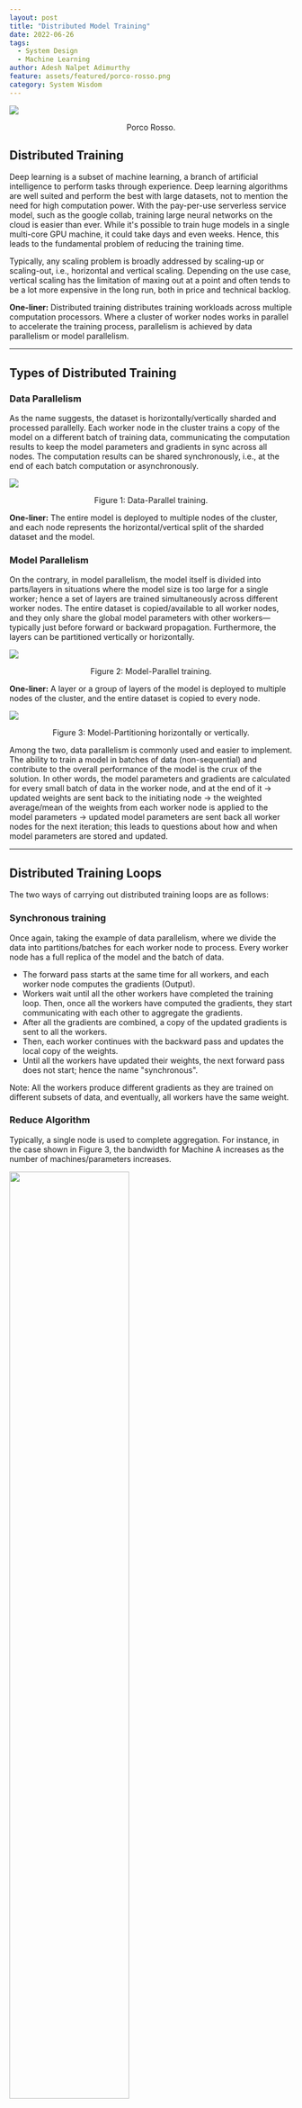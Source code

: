 ```yaml
---
layout: post
title: "Distributed Model Training"
date: 2022-06-26
tags:
  - System Design
  - Machine Learning
author: Adesh Nalpet Adimurthy
feature: assets/featured/porco-rosso.png
category: System Wisdom
---
```


<img class="center-image expand-image" src="./assets/featured/porco-rosso.png" /> 
<p style="text-align: center;">Porco Rosso. </p>

## Distributed Training
Deep learning is a subset of machine learning, a branch of artificial intelligence to perform tasks through experience. Deep learning algorithms are well suited and perform the best with large datasets, not to mention the need for high computation power. With the pay-per-use serverless service model, such as the google collab, training large neural networks on the cloud is easier than ever.
While it's possible to train huge models in a single multi-core GPU machine, it could take days and even weeks. Hence, this leads to the fundamental problem of reducing the training time.

Typically, any scaling problem is broadly addressed by scaling-up or scaling-out, i.e., horizontal and vertical scaling. Depending on the use case, vertical scaling has the limitation of maxing out at a point and often tends to be a lot more expensive in the long run, both in price and technical backlog.

**One-liner:** Distributed training distributes training workloads across multiple computation processors. Where a cluster of worker nodes works in parallel to accelerate the training process, parallelism is achieved by data parallelism or model parallelism.

<hr class="hr">

## Types of Distributed Training
### Data Parallelism 
As the name suggests, the dataset is horizontally/vertically sharded and processed parallelly. Each worker node in the cluster trains a copy of the model on a different batch of training data, communicating the computation results to keep the model parameters and gradients in sync across all nodes. The computation results can be shared synchronously, i.e., at the end of each batch computation or asynchronously.

<img class="center-image" src="./assets/posts/machine-learning/data-parallel-training.png" /> 
<p style="text-align: center;">Figure 1: Data-Parallel training. </p>

**One-liner:** The entire model is deployed to multiple nodes of the cluster, and each node represents the horizontal/vertical split of the sharded dataset and the model.

### Model Parallelism
On the contrary, in model parallelism, the model itself is divided into parts/layers in situations where the model size is too large for a single worker; hence a set of layers are trained simultaneously across different worker nodes. The entire dataset is copied/available to all worker nodes, and they only share the global model parameters with other workers—typically just before forward or backward propagation. Furthermore, the layers can be partitioned vertically or horizontally.

<img class="center-image" src="./assets/posts/machine-learning/model-parallel-training.png" /> 
<p style="text-align: center;">Figure 2: Model-Parallel training. </p>

**One-liner:** A layer or a group of layers of the model is deployed to multiple nodes of the cluster, and the entire dataset is copied to every node.

<img class="center-image" src="./assets/posts/machine-learning/model-partitioning.png" /> 
<p style="text-align: center;">Figure 3: Model-Partitioning horizontally or
vertically. </p>

Among the two, data parallelism is commonly used and easier to implement. The ability to train a model in batches of data (non-sequential) and contribute to the overall performance of the model is the crux of the solution. In other words, the model parameters and gradients are calculated for every small batch of data in the worker node, and at the end of it → updated weights are sent back to the initiating node → the weighted average/mean of the weights from each worker node is applied to the model parameters → updated model parameters are sent back all worker nodes for the next iteration; this leads to questions about how and when model parameters are stored and updated.

<hr class="hr">

## Distributed Training Loops
The two ways of carrying out distributed training loops are as follows:

### Synchronous training 
Once again, taking the example of data parallelism, where we divide the data into partitions/batches for each worker node to process. Every worker node has a full replica of the model and the batch of data.

- The forward pass starts at the same time for all workers, and each worker node computes the gradients (Output). 
- Workers wait until all the other workers have completed the training loop. Then, once all the workers have computed the gradients, they start communicating with each other to aggregate the gradients.
- After all the gradients are combined, a copy of the updated gradients is sent to all the workers.
- Then, each worker continues with the backward pass and updates the local copy of the weights.
- Until all the workers have updated their weights, the next forward pass does not start; hence the name "synchronous".

Note: All the workers produce different gradients as they are trained on different subsets of data, and eventually, all workers have the same weight.

### Reduce Algorithm
Typically, a single node is used to complete aggregation. For instance, in the case shown in Figure 3, the bandwidth for Machine A increases as the number of machines/parameters increases.

<img class="center-image" style="width: 65%" src="./assets/posts/machine-learning/single-reduce.png" /> 
<p style="text-align: center;">Figure 4: Single node aggregator.</p>

Following up on the reduce-algorithm mentioned in synchronous training, the idea behind the all-reduce algorithm is to share the load of storing and maintaining the global parameters to overcome the limitation of using the parameter server method. There are serval all-reduce algorithms that dictate how parameters are calculated and shared:

<img class="center-image" style="width: 45%" src="./assets/posts/machine-learning/all-reduce.png" /> 
<p style="text-align: center;">Figure 5: All Reduce: Aggregation task distributed to all nodes instead of a single node.</p>

Like AllReduce, each node performs the aggregation task on a subset of parameters: machine A – parameter 1, machine B – parameter 2, etc. Instead of sending its version of parameters to all other nodes, each worker node sends its version to the next one.

<img class="center-image" style="width: 45%" src="./assets/posts/machine-learning/ring-all-reduce.png" /> 
<p style="text-align: center;">Figure 6: Ring All Reduce.</p>

Similarly, in tree-all-reduce, parameters are shared via a tree structure. Irrespective of the topology, all-reduce algorithms reduce synchronization overhead and make it easier to scale horizontally.

<img class="center-image" style="width: 65%" src="./assets/posts/machine-learning/tree-all-reduce.png" /> 
<p style="text-align: center;">Figure 7: Tree All Reduce.</p>

Each worker node holds a subset of data and computes the gradient(s); those values are passed up the tree and aggregated until a global aggregate value is calculated in the root node. Then, the global value is passed down to all other nodes. 

### Asynchronous training
The evident problem with the synchronous approach is the lack of efficient resource usage since a worker must wait for all the other workers in the cluster to move forward in the pipeline. Furthermore, the problem amplifies when the computation time for workers is significantly different, which could be because of dataset or computation power variations - because of which the whole process is only as fast as the slowest worker in the cluster. Hence in asynchronous training, the workers work independently in such a way that a worker need not wait for any other worker in the cluster. One way to achieve this is by using a parameter server.

<hr class="hr">

## Communication Approaches
The two communication approaches, centralized and de-centralized patterns, apply to both data-parallel and model-parallel training. The key here is the communication between the worker nodes, how the parameters are initiated, and how the weights/biases are updated.

### Centralized Training
In distributed training, the cluster of workers performs just one task: training. However, in the centralized communication pattern, we assign a different role to each worker, where some workers act as parameter servers and the rest as training workers. 

The parameter servers are responsible for holding the parameters of the model and are responsible for updating the global state of our model. At the same time, the training workers run the actual training loop and produce the gradients from the batch of data assigned to them.

<img class="center-image" src="./assets/posts/machine-learning/centralized-data-parallel-training.png" /> 
<p style="text-align: center;">Figure 8: Centralized training. </p>

Hence the entire process for Centralized data-parallel training is as follows:
- Replicate the model across the training worker nodes; each worker node uses a subset of the data.
- Each training worker fetches the parameters from the parameter server(s).
- Each training worker node performs a training loop and sends back the gradients to all parameter servers.
- Parameter servers update the model parameters and ensures all the worker models are in sync.

Some known disadvantages are: 
- At a given point in time, only one of the workers may be using the updated version of the model, while the rest use a stale version. 
- Using only one worker as a parameter server can become a bottleneck and lead to a single point of failure.

### De-centralized Training
On the flip side, In a de-centralized communication pattern, each worker node communicates with every other node to update the model parameters. The advantage of this approach is that peer-peer updates are faster, and there is no single point of failure.

<img class="center-image" src="./assets/posts/machine-learning/decentralized-data-parallel-training.png" /> 
<p style="text-align: center;">Figure 9: De-centralized training. </p>

<hr class="hr">

## Conclusion
Deep learning models become more ambitious by the day, and their supporting infrastructures struggle to keep up. Employing distributed model training techniques is only a matter of time to solve the problem of training a complex machine learning model on huge datasets. Moreover, the advantages supersede the development time/bandwidth with better Fault tolerance and reliability, higher Efficiency,  horizontally scalable to handle massive scale, and cost-effective in the long run.

<hr class="hr">

## References

```
[1] “Distributed Training: Guide for Data Scientists,” neptune.ai, Jan. 19, 2022. https://neptune.ai/blog/distributed-training (accessed Jun. 23, 2022).

[2] “Distributed Training,” www.run.ai. https://www.run.ai/guides/gpu-deep-learning/distributed-training (accessed Jun. 24, 2022).

[3] “Distributed Training for Machine Learning – Amazon Web Services,” Amazon Web Services, Inc. https://aws.amazon.com/sagemaker/distributed-training/ (accessed Jun. 26, 2022).

[4] “Distributed model training II: Parameter Server and AllReduce – Ju Yang.” http://www.juyang.co/distributed-model-training-ii-parameter-server-and-allreduce/ (accessed Jun. 26, 2022).
```